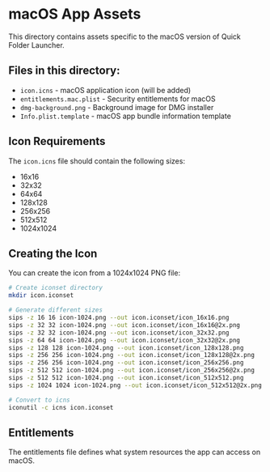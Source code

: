 # macOS App Assets

This directory contains assets specific to the macOS version of Quick Folder Launcher.

## Files in this directory:

- `icon.icns` - macOS application icon (will be added)
- `entitlements.mac.plist` - Security entitlements for macOS
- `dmg-background.png` - Background image for DMG installer
- `Info.plist.template` - macOS app bundle information template

## Icon Requirements

The `icon.icns` file should contain the following sizes:
- 16x16
- 32x32  
- 64x64
- 128x128
- 256x256
- 512x512
- 1024x1024

## Creating the Icon

You can create the icon from a 1024x1024 PNG file:

```bash
# Create iconset directory
mkdir icon.iconset

# Generate different sizes
sips -z 16 16 icon-1024.png --out icon.iconset/icon_16x16.png
sips -z 32 32 icon-1024.png --out icon.iconset/icon_16x16@2x.png
sips -z 32 32 icon-1024.png --out icon.iconset/icon_32x32.png
sips -z 64 64 icon-1024.png --out icon.iconset/icon_32x32@2x.png
sips -z 128 128 icon-1024.png --out icon.iconset/icon_128x128.png
sips -z 256 256 icon-1024.png --out icon.iconset/icon_128x128@2x.png
sips -z 256 256 icon-1024.png --out icon.iconset/icon_256x256.png
sips -z 512 512 icon-1024.png --out icon.iconset/icon_256x256@2x.png
sips -z 512 512 icon-1024.png --out icon.iconset/icon_512x512.png
sips -z 1024 1024 icon-1024.png --out icon.iconset/icon_512x512@2x.png

# Convert to icns
iconutil -c icns icon.iconset
```

## Entitlements

The entitlements file defines what system resources the app can access on macOS.
